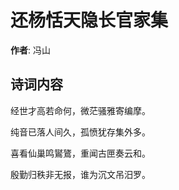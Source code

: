 # 还杨恬天隐长官家集

**作者**: 冯山

## 诗词内容

经世才高若命何，微茫骚雅寄编摩。

纯音已落人间久，孤愤犹存集外多。

喜看仙巢鸣鸑鷟，重闻古匣奏云和。

殷勤归秩非无报，谁为沉文吊汨罗。

